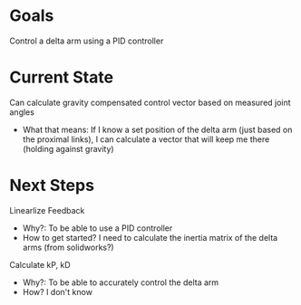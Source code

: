 # Goals

Control a delta arm using a PID controller

# Current State

Can calculate gravity compensated control vector based on measured joint angles
- What that means: If I know a set position of the delta arm (just based on the proximal links), I can calculate a vector that will keep me there (holding against gravity)

# Next Steps

Linearlize Feedback
- Why?: To be able to use a PID controller
- How to get started? I need to calculate the inertia matrix of the delta arms (from solidworks?)

Calculate kP, kD
- Why?: To be able to accurately control the delta arm
- How? I don't know